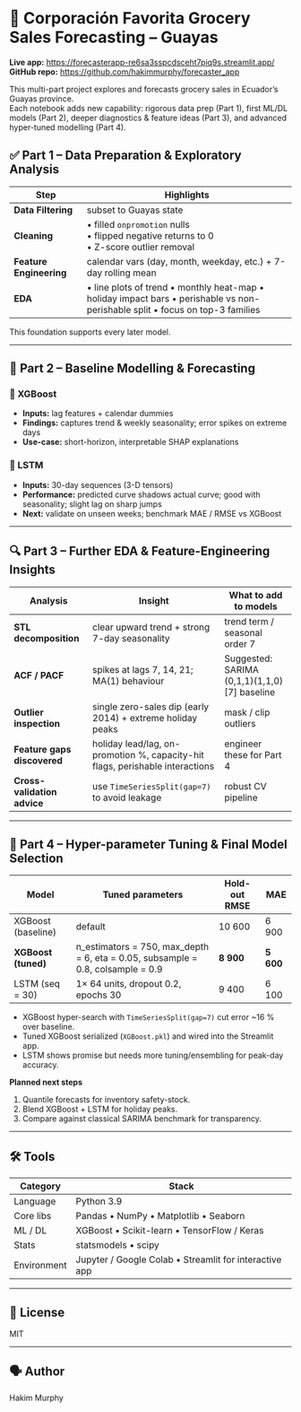 # 🛒 Corporación Favorita Grocery Sales Forecasting – Guayas

**Live app:** <https://forecasterapp-re6sa3sspcdsceht7piq9s.streamlit.app/>  
**GitHub repo:** <https://github.com/hakimmurphy/forecaster_app>

This multi-part project explores and forecasts grocery sales in Ecuador’s Guayas province.  
Each notebook adds new capability: rigorous data prep (Part 1), first ML/DL models (Part 2), deeper diagnostics & feature ideas (Part 3), and advanced hyper-tuned modelling (Part 4).

## ✅ Part 1 – Data Preparation & Exploratory Analysis  

| Step | Highlights |
|------|------------|
| **Data Filtering** | subset to Guayas state |
| **Cleaning** | • filled `onpromotion` nulls<br>• flipped negative returns to 0<br>• Z-score outlier removal |
| **Feature Engineering** | calendar vars (day, month, weekday, etc.) + 7-day rolling mean |
| **EDA** | • line plots of trend • monthly heat-map • holiday impact bars • perishable vs non-perishable split • focus on top-3 families |

This foundation supports every later model.

---

## 🚀 Part 2 – Baseline Modelling & Forecasting  

### 🔹 XGBoost
* **Inputs:** lag features + calendar dummies  
* **Findings:** captures trend & weekly seasonality; error spikes on extreme days  
* **Use-case:** short-horizon, interpretable SHAP explanations  

### 🔹 LSTM
* **Inputs:** 30-day sequences (3-D tensors)  
* **Performance:** predicted curve shadows actual curve; good with seasonality; slight lag on sharp jumps  
* **Next:** validate on unseen weeks; benchmark MAE / RMSE vs XGBoost  

---

## 🔍 Part 3 – Further EDA & Feature-Engineering Insights  

| Analysis | Insight | What to add to models |
|----------|---------|-----------------------|
| **STL decomposition** | clear upward trend + strong 7-day seasonality | trend term / seasonal order 7 |
| **ACF / PACF** | spikes at lags 7, 14, 21; MA(1) behaviour | Suggested: SARIMA (0,1,1)(1,1,0)[7] baseline |
| **Outlier inspection** | single zero-sales dip (early 2014) + extreme holiday peaks | mask / clip outliers |
| **Feature gaps discovered** | holiday lead/lag, on-promotion %, capacity-hit flags, perishable interactions | engineer these for Part 4 |
| **Cross-validation advice** | use `TimeSeriesSplit(gap=7)` to avoid leakage | robust CV pipeline |

--- 

## 🚀 Part 4 – Hyper-parameter Tuning & Final Model Selection

| Model | Tuned parameters | Hold-out RMSE | MAE |
|-------|------------------|---------------|-----|
| XGBoost (baseline) | default | 10 600 | 6 900 |
| **XGBoost (tuned)** |  n_estimators = 750, max_depth = 6, eta = 0.05, subsample = 0.8, colsample = 0.9 | **8 900** | **5 600** |
| LSTM (seq = 30) | 1× 64 units, dropout 0.2, epochs 30 | 9 400 | 6 100 |

* XGBoost hyper-search with `TimeSeriesSplit(gap=7)` cut error ~16 % over baseline.  
* Tuned XGBoost serialized (`XGBoost.pkl`) and wired into the Streamlit app.  
* LSTM shows promise but needs more tuning/ensembling for peak-day accuracy.

**Planned next steps**  
1. Quantile forecasts for inventory safety-stock.  
2. Blend XGBoost + LSTM for holiday peaks.  
3. Compare against classical SARIMA benchmark for transparency.

---

## 🛠 Tools

| Category | Stack |
|----------|-------|
| Language | Python 3.9 |
| Core libs | Pandas • NumPy • Matplotlib • Seaborn |
| ML / DL  | XGBoost • Scikit-learn • TensorFlow / Keras |
| Stats     | statsmodels • scipy |
| Environment | Jupyter / Google Colab • Streamlit for interactive app |

---

## 📄 License
MIT

---

## 🗣️ Author
Hakim Murphy
